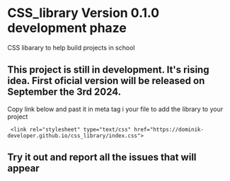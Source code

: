 
# CSS_library Version 0.1.0 development phaze

CSS libarary to help build projects in school

## This project is still in development. It's rising idea. First oficial version will be released on September the 3rd 2024.

Copy link below and past it in meta tag i your file to add the library to your project

     <link rel="stylesheet" type="text/css" href="https://dominik-developer.github.io/css_library/index.css"> 

## Try it out and report all the issues that will appear
